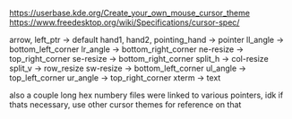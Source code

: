 https://userbase.kde.org/Create_your_own_mouse_cursor_theme
https://www.freedesktop.org/wiki/Specifications/cursor-spec/

arrow, left_ptr -> default
hand1, hand2, pointing_hand -> pointer
ll_angle -> bottom_left_corner
lr_angle -> bottom_right_corner
ne-resize -> top_right_corner
se-resize -> bottom_right_corner
split_h -> col-resize
split_v -> row_resize
sw-resize -> bottom_left_corner
ul_angle -> top_left_corner
ur_angle -> top_right_corner
xterm -> text

also a couple long hex numbery files were linked to various pointers, idk if thats necessary, use other cursor themes for reference on that



